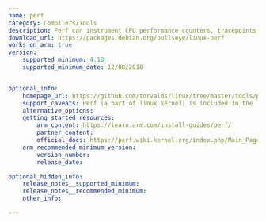 ```yaml
---
name: perf
category: Compilers/Tools
description: Perf can instrument CPU performance counters, tracepoints, kprobes, and uprobes (dynamic tracing).
download_url: https://packages.debian.org/bullseye/linux-perf
works_on_arm: true
version:
    supported_minimum: 4.18
    supported_minimum_date: 12/08/2018


optional_info:
    homepage_url: https://github.com/torvalds/linux/tree/master/tools/perf
    support_caveats: Perf (a part of linux kernel) is included in the linux-tools package (availble via apt), and the perf version depends on your linux kernel version (uname -r). For Ubuntu AWS instance with jammy distros, kernel version is 6.2.0-1017-aws, hence the perf version installed is 6.2.16.
    alternative_options:
    getting_started_resources:
        arm_content: https://learn.arm.com/install-guides/perf/
        partner_content:
        official_docs: https://perf.wiki.kernel.org/index.php/Main_Page
    arm_recommended_minimum_version:
        version_number:
        release_date:

optional_hidden_info:
    release_notes__supported_minimum:
    release_notes__recommended_minimum:
    other_info:

---
```


